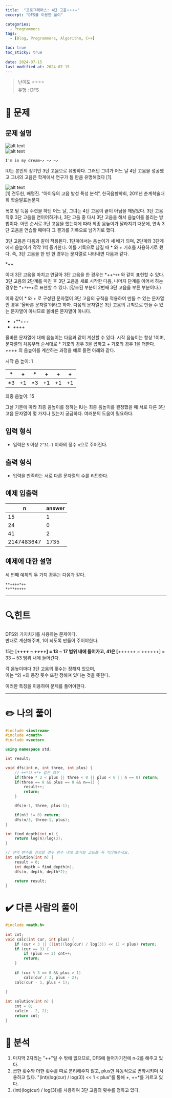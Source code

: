 ```yaml
---
title:  "프로그래머스: 4단 고음⭐⭐⭐⭐"
excerpt: "DFS를 이용한 풀이"

categories:
  - Programmers
tags:
  - [Blog, Programmers, Algorithm, C++]

toc: true
toc_sticky: true
 
date: 2024-07-15
last_modified_at: 2024-07-15
---
```

> 난이도 ⭐⭐⭐⭐  
> 유형 : DFS

# 🧐 문제
## 문제 설명

![alt text](http://t1.kakaocdn.net/codefestival/IU1.png "IU1")  
![alt text](http://t1.kakaocdn.net/codefestival/IU2.png "IU2")

```
I'm in my dream~↗ ~↗ ~↗
```

IU는 본인의 장기인 3단 고음으로 유명하다. 그러던 그녀가 어느 날 4단 고음을 성공했고 그녀의 고음은 학계에서 연구가 될 만큼 유명해졌다 [1].

![alt text](http://t1.kakaocdn.net/codefestival/IU_paper.png "IU Paper")  
[1] 견두헌, 배명진. “아이유의 고음 발성 특성 분석”, 한국음향학회, 2011년 춘계학술대회 학술발표논문지

폭포 밑 득음 수련을 하던 어느 날, 그녀는 4단 고음이 끝이 아님을 깨달았다. 3단 고음 직후 3단 고음을 연이어하거나, 3단 고음 중 다시 3단 고음을 해서 음높이를 올리는 방법이다. 어떤 순서로 3단 고음을 했는지에 따라 최종 음높이가 달라지기 때문에, 연속 3단 고음을 연습할 때마다 그 결과를 기록으로 남기기로 했다.

3단 고음은 다음과 같이 적용된다. 1단계에서는 음높이가 세 배가 되며, 2단계와 3단계에서 음높이가 각각 1씩 증가한다. 이를 기록으로 남길 때 * 와 + 기호를 사용하기로 했다. 즉, 3단 고음을 한 번 한 경우는 문자열로 나타내면 다음과 같다.

*++

이때 3단 고음을 마치고 연달아 3단 고음을 한 경우는 *++`*++` 와 같이 표현할 수 있다. 3단 고음의 2단계를 마친 후 3단 고음을 새로 시작한 다음, 나머지 단계를 이어서 하는 경우는 *+`*++`+로 표현할 수 있다. (강조된 부분이 2번째 3단 고음을 부른 부분이다.)

이와 같이 * 와 + 로 구성된 문자열이 3단 고음의 규칙을 적용하여 만들 수 있는 문자열인 경우 '올바른 문자열'이라고 하자. 다음의 문자열은 3단 고음의 규칙으로 만들 수 있는 문자열이 아니므로 올바른 문자열이 아니다.

- +**+++
- *+++*+

올바른 문자열에 대해 음높이는 다음과 같이 계산할 수 있다. 시작 음높이는 항상 1이며, 문자열의 처음부터 순서대로 * 기호의 경우 3을 곱하고 + 기호의 경우 1을 더한다. *+*+++ 의 음높이를 계산하는 과정을 예로 들면 아래와 같다.

시작 음 높이: 1

|*|+|*|+|+|+|
|---|---|---|---|---|---|
|*3|+1|*3|+1|+1|+1|

최종 음높이: 15

그날 기분에 따라 최종 음높이를 정하는 IU는 최종 음높이를 결정했을 때 서로 다른 3단 고음 문자열이 몇 가지나 있는지 궁금하다. 여러분의 도움이 필요하다.

## 입력 형식

- 입력은 `5` 이상 `2^31-1` 이하의 정수 `n`으로 주어진다.

## 출력 형식

- 입력을 만족하는 서로 다른 문자열의 수를 리턴한다.

## 예제 입출력

|n|answer|
|---|---|
|15|1|
|24|0|
|41|2|
|2147483647|1735|

## 예제에 대한 설명

세 번째 예제의 두 가지 경우는 다음과 같다.

`**++++*++`  
`*+**+++++`

---
# 🔍힌트

DFS와 가지치기를 사용하는 문제이다.  
반대로 계산해주며, 1이 되도록 만들어 주어야한다.  

15는 [**++++ ~ *++*++] = 13 ~ 17 범위 내에 들어가고,
41은 [***++++++ ~ *++*++*++] = 33 ~ 53 범위 내에 들어간다.

각 음높이마다 3단 고음의 횟수는 정해져 있으며,  
이는 *와 +의 등장 횟수 또한 정해져 있다는 것을 뜻한다.

이러한 특징을 이용하여 문제를 풀어야한다.

---
# ✏️ 나의 풀이

```cpp
#include <iostream>
#include <cmath>
#include <vector>

using namespace std;

int result;

void dfs(int n, int three, int plus) {
    // ++*나 +*+ 같은 경우
    if(three * 2 < plus || three < 0 || plus < 0 || n == 0) return;
    if(three == 0 && plus == 0 && n==1) {
        result++;
        return;
    }

    dfs(n-1, three, plus-1);

    if(n%3 != 0) return;
    dfs(n/3, three-1, plus);
}

int find_depth(int n) {
    return log(n)/log(3);
}

// 전역 변수를 정의할 경우 함수 내에 초기화 코드를 꼭 작성해주세요.
int solution(int n) {
    result = 0;
    int depth = find_depth(n);
    dfs(n, depth, depth*2);

    return result;
}
```

# ✔️ 다른 사람의 풀이

```c
#include <math.h>
 
int cnt;
void calc(int cur, int plus) {
    if (cur < 3 || ((int)(log(cur) / log(3)) << 1) < plus) return;
    if (cur == 3) {
        if (plus == 2) cnt++;
        return;
    }
 
    if (cur % 3 == 0 && plus > 1)
        calc(cur / 3, plus - 2);
    calc(cur - 1, plus + 1);
 
}
 
int solution(int n) {
    cnt = 0;
    calc(n - 2, 2);
    return cnt;
}
```

# 🧐 분석
1. 마지막 2자리는 "++"일 수 밖에 없으므로, DFS에 들어가기전에 n-2를 해주고 있다.
2. 곱한 횟수와 더한 횟수를 따로 분리해주지 않고, plus만 유동적으로 변화시키며 사용하고 있다.
"(int)(log(cur) / log(3)) << 1 < plus"를 통해 *+*, ++*를 거르고 있다.
3. (int)(log(cur) / log(3))를 사용하여 3단 고음의 횟수를 정하고 있다.